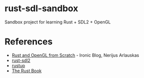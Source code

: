 # rust-sdl-sandbox
Sandbox project for learning Rust + SDL2 + OpenGL

# References
* [Rust and OpenGL from Scratch](http://nercury.github.io/rust/opengl/tutorial/2018/02/08/opengl-in-rust-from-scratch-00-setup.html) - Ironic Blog, Nerijus Arlauskas
* [rust-sdl2](https://github.com/Rust-SDL2/rust-sdl2)
* [rustup](https://rustup.rs/)
* [The Rust Book](https://doc.rust-lang.org/book/)
